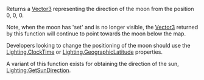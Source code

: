 Returns a [Vector3](https://developer.roblox.com/en-us/api-reference/datatype/Vector3) representing the direction of the moon from the position 0, 0, 0.

Note, when the moon has 'set' and is no longer visible, the [Vector3](https://developer.roblox.com/en-us/api-reference/datatype/Vector3) returned by this function will continue to point towards the moon below the map.

Developers looking to change the positioning of the moon should use the [Lighting.ClockTime](https://developer.roblox.com/en-us/api-reference/property/Lighting/ClockTime) or [Lighting.GeographicLatitude](https://developer.roblox.com/en-us/api-reference/property/Lighting/GeographicLatitude) properties.

A variant of this function exists for obtaining the direction of the sun, [Lighting:GetSunDirection](https://developer.roblox.com/en-us/api-reference/function/Lighting/GetSunDirection).